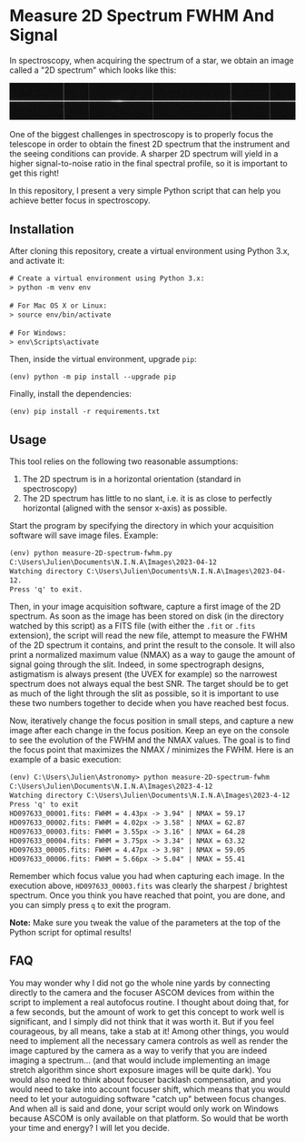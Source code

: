 # Measure 2D Spectrum FWHM And Signal

In spectroscopy, when acquiring the spectrum of a star, we obtain an image called a "2D spectrum" which looks like this:

![example of a 2D spectrum](2D-spectrum-example.jpg)

One of the biggest challenges in spectroscopy is to properly focus the telescope in order to obtain the finest 2D spectrum that the instrument and the seeing conditions can provide. A sharper 2D spectrum will yield in a higher signal-to-noise ratio in the final spectral profile, so it is important to get this right!

In this repository, I present a very simple Python script that can help you achieve better focus in spectroscopy.

## Installation

After cloning this repository, create a virtual environment using Python 3.x, and activate it:

```
# Create a virtual environment using Python 3.x:
> python -m venv env

# For Mac OS X or Linux:
> source env/bin/activate

# For Windows:
> env\Scripts\activate
```

Then, inside the virtual environment, upgrade `pip`:

```
(env) python -m pip install --upgrade pip
```

Finally, install the dependencies:

```
(env) pip install -r requirements.txt
```

## Usage

This tool relies on the following two reasonable assumptions:

1. The 2D spectrum is in a horizontal orientation (standard in spectroscopy)
2. The 2D spectrum has little to no slant, i.e. it is as close to perfectly horizontal (aligned with the sensor x-axis) as possible.

Start the program by specifying the directory in which your acquisition software will save image files. Example:

```
(env) python measure-2D-spectrum-fwhm.py C:\Users\Julien\Documents\N.I.N.A\Images\2023-04-12
Watching directory C:\Users\Julien\Documents\N.I.N.A\Images\2023-04-12.
Press 'q' to exit.
```

Then, in your image acquisition software, capture a first image of the 2D spectrum. As soon as the image has been stored on disk (in the directory watched by this script) as a FITS file (with either the `.fit` or `.fits` extension), the script will read the new file, attempt to measure the FWHM of the 2D spectrum it contains, and print the result to the console. It will also print a normalized maximum value (NMAX) as a way to gauge the amount of signal going through the slit. Indeed, in some spectrograph designs, astigmatism is always present (the UVEX for example) so the narrowest spectrum does not always equal the best SNR. The target should be to get as much of the light through the slit as possible, so it is important to use these two numbers together to decide when you have reached best focus.

Now, iteratively change the focus position in small steps, and capture a new image after each change in the focus position. Keep an eye on the console to see the evolution of the FWHM and the NMAX values. The goal is to find the focus point that maximizes the NMAX / minimizes the FWHM. Here is an example of a basic execution:

```
(env) C:\Users\Julien\Astronomy> python measure-2D-spectrum-fwhm C:\Users\Julien\Documents\N.I.N.A\Images\2023-4-12
Watching directory C:\Users\Julien\Documents\N.I.N.A\Images\2023-4-12
Press 'q' to exit
HD097633_00001.fits: FWHM = 4.43px -> 3.94" | NMAX = 59.17
HD097633_00002.fits: FWHM = 4.02px -> 3.58" | NMAX = 62.87
HD097633_00003.fits: FWHM = 3.55px -> 3.16" | NMAX = 64.28
HD097633_00004.fits: FWHM = 3.75px -> 3.34" | NMAX = 63.32
HD097633_00005.fits: FWHM = 4.47px -> 3.98" | NMAX = 59.05
HD097633_00006.fits: FWHM = 5.66px -> 5.04" | NMAX = 55.41
```

Remember which focus value you had when capturing each image. In the execution above, `HD097633_00003.fits` was clearly the sharpest / brightest spectrum. Once you think you have reached that point, you are done, and you can simply press `q` to exit the program.

**Note:** Make sure you tweak the value of the parameters at the top of the Python script for optimal results!

## FAQ

You may wonder why I did not go the whole nine yards by connecting directly to the camera and the focuser ASCOM devices from within the script to implement a real autofocus routine. I thought about doing that, for a few seconds, but the amount of work to get this concept to work well is significant, and I simply did not think that it was worth it. But if you feel courageous, by all means, take a stab at it! Among other things, you would need to implement all the necessary camera controls as well as render the image captured by the camera as a way to verify that you are indeed imaging a spectrum... (and that would include implementing an image stretch algorithm since short exposure images will be quite dark). You would also need to think about focuser backlash compensation, and you would need to take into account focuser shift, which means that you would need to let your autoguiding software "catch up" between focus changes. And when all is said and done, your script would only work on Windows because ASCOM is only available on that platform. So would that be worth your time and energy? I will let you decide.

